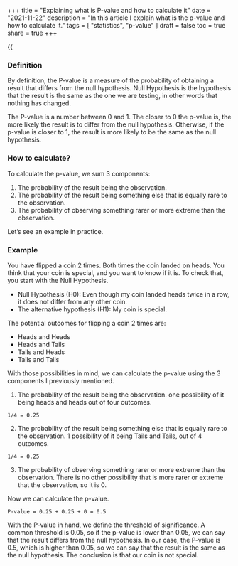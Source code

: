 +++
title = "Explaining what is P-value and how to calculate it"
date = "2021-11-22"
description = "In this article I explain what is the p-value and how to calculate it."
tags = [
    "statistics",
    "p-value"
]
draft = false
toc = true
share = true
+++


{{<audio src="https://s3.eu-west-1.amazonaws.com/jaswdr.dev-tts/posts/p-value.f8f2ba8f-ae13-435c-8366-6e1bdec69c1b.mp3">}}

### Definition

By definition, the P-value is a measure of the probability of obtaining a result that differs from the null hypothesis. Null Hypothesis is the hypothesis that the result is the same as the one we are testing, in other words that nothing has changed.

The P-value is a number between 0 and 1. The closer to 0 the p-value is, the more likely the result is to differ from the null hypothesis. Otherwise, if the p-value is closer to 1, the result is more likely to be the same as the null hypothesis.

### How to calculate?

To calculate the p-value, we sum 3 components:

1. The probability of the result being the observation.
2. The probability of the result being something else that is equally rare to the observation.
3. The probability of observing something rarer or more extreme than the observation.

Let’s see an example in practice.

### Example
You have flipped a coin 2 times. Both times the coin landed on heads. You think that your coin is special, and you want to know if it is. To check that, you start with the Null Hypothesis.

- Null Hypothesis (H0): Even though my coin landed heads twice in a row, it does not differ from any other coin.
- The alternative hypothesis (H1): My coin is special.

The potential outcomes for flipping a coin 2 times are:

- Heads and Heads
- Heads and Tails
- Tails and Heads
- Tails and Tails

With those possibilities in mind, we can calculate the p-value using the 3 components I previously mentioned.

1. The probability of the result being the observation.
one possibility of it being heads and heads out of four outcomes.

```
1/4 = 0.25
```

2. The probability of the result being something else that is equally rare to the observation.
1 possibility of it being Tails and Tails, out of 4 outcomes.

```
1/4 = 0.25
```

3. The probability of observing something rarer or more extreme than the observation.
There is no other possibility that is more rarer or extreme that the observation, so it is 0.

Now we can calculate the p-value.

```
P-value = 0.25 + 0.25 + 0 = 0.5
```

With the P-value in hand, we define the threshold of significance. A common threshold is 0.05, so if the p-value is lower than 0.05, we can say that the result differs from the null hypothesis. In our case, the P-value is 0.5, which is higher than 0.05, so we can say that the result is the same as the null hypothesis.
The conclusion is that our coin is not special.

